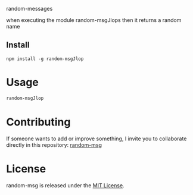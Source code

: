 random-messages

when executing the module random-msgJlops then it returns a random name

## Install

```npm
npm install -g random-msgJlop
```

# Usage

```bash
random-msgJlop
```

# Contributing

If someone wants to add or improve something, I invite you to collaborate directly in this repository: [random-msg](https://github.com/platzi/npm-random-msg)

# License

random-msg is released under the [MIT License](https://opensource.org/licenses/MIT).
